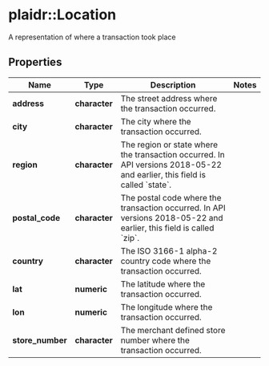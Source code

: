 # plaidr::Location

A representation of where a transaction took place

## Properties
Name | Type | Description | Notes
------------ | ------------- | ------------- | -------------
**address** | **character** | The street address where the transaction occurred. | 
**city** | **character** | The city where the transaction occurred. | 
**region** | **character** | The region or state where the transaction occurred. In API versions 2018-05-22 and earlier, this field is called &#x60;state&#x60;. | 
**postal_code** | **character** | The postal code where the transaction occurred. In API versions 2018-05-22 and earlier, this field is called &#x60;zip&#x60;. | 
**country** | **character** | The ISO 3166-1 alpha-2 country code where the transaction occurred. | 
**lat** | **numeric** | The latitude where the transaction occurred. | 
**lon** | **numeric** | The longitude where the transaction occurred. | 
**store_number** | **character** | The merchant defined store number where the transaction occurred. | 


